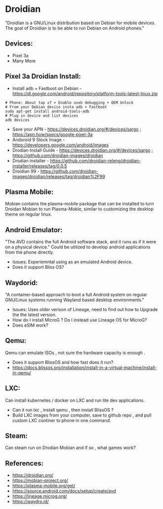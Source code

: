 Droidian
========
"Droidian is a GNU/Linux distribution based on Debian for mobile devices. The goal of Droidian is to be able to run Debian on Android phones."


Devices:
--------
* Pixel 3a
* Many More

Pixel 3a Droidian Install:
--------------------------
* Install adb + Fastboot on Debian - https://dl.google.com/android/repository/platform-tools-latest-linux.zip
```
# Phone: About tap x7 > Enable useb debugging + OEM Unlock
# From your Debian device insta adb + Fastboot
sudo apt-get install android-tools-adb
# Plug in device and list devices
adb devices
```
* Save your APN - https://devices.droidian.org/#/devices/sargo ; https://apn.how/specs/google-pixel-3a
* Andoroid 9 Stock Image - https://developers.google.com/android/images
* Drodian Install Guide - https://devices.droidian.org/#/devices/sargo ; https://github.com/droidian-images/droidian 
* Drodian installer - https://github.com/droidian-releng/droidian-installer/releases/tag/0.0.5
* Droidian 99 - https://github.com/droidian-images/droidian/releases/tag/droidian%2F99

Plasma Mobile:
--------------
Mobian contains the plasma-mobile package that can be installed to turn Droidan Mobian to run Plasma-Moble, similar to customizing the desktop theme on regular linux. 

Android Emulator:
-----------------
"The AVD contains the full Android software stack, and it runs as if it were on a physical device." Could be utilized to develop android applications from the phone directly. 

* Issues: Experiemntal using as an emulated Android device.  
* Does it support Bliss OS? 

Waydorid:
---------
"A container-based approach to boot a full Android system on regular GNU/Linux systems running Wayland based desktop environments." 

* Issues: Uses older verison of Lineage, need to find out how to Upgrade the the latest version. 
* How do I install MicroG ? Do I instead use Lineage OS for MicroG?
* Does eSIM work? 

Qemu:
-----
Qemu can emulate ISOs , not sure the hardware capacity is enough . 

* Does it support BlissOS and how fast does it run?
* https://docs.blissos.org/installation/install-in-a-virtual-machine/install-in-qemu/

LXC:
---
Can install kubernetes / docker on LXC and run lite dev applications.

* Can it run lxc , install qemu , then install BlissOS ? 
* Build LXC images from your computer, save to github repo , and pull custom LXC continer to phone in one command. 

Steam:
-----
Can steam run on Drodian Mobian and if so , what games work?


References:
-----------
* https://droidian.org/
* https://mobian-project.org/
* https://plasma-mobile.org/get/
* https://source.android.com/docs/setup/create/avd
* https://lineage.microg.org/
* https://waydro.id/